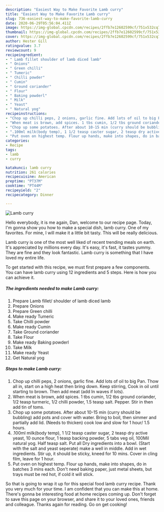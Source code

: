 ```yaml
---
description: "Easiest Way to Make Favorite Lamb curry"
title: "Easiest Way to Make Favorite Lamb curry"
slug: 736-easiest-way-to-make-favorite-lamb-curry
date: 2020-06-29T05:56:04.411Z
image: https://img-global.cpcdn.com/recipes/2ffb7e12602599cf/751x532cq70/lamb-curry-recipe-main-photo.jpg
thumbnail: https://img-global.cpcdn.com/recipes/2ffb7e12602599cf/751x532cq70/lamb-curry-recipe-main-photo.jpg
cover: https://img-global.cpcdn.com/recipes/2ffb7e12602599cf/751x532cq70/lamb-curry-recipe-main-photo.jpg
author: Hester Gill
ratingvalue: 3.7
reviewcount: 9
recipeingredient:
- " Lamb fillet shoulder of lamb diced lamb"
- " Onions"
- " Green chilli"
- " Tumeric"
- " Chilli powder"
- " Cumin"
- " Ground coriander"
- " Flour"
- " Baking powderl"
- " Milk"
- " Yeast"
- " Natural yog"
recipeinstructions:
- "Chop up chilli peps, 2 onions, garlic fine. Add lots of oil to big Pan. Thow all in, start on a high heat then bring down. Keep stirring, Cook in oil until starting to brown. Then add meat (add In waves if lots)."
- "When meat is brown, add spices. 1 tbs cumin, 1/2 tbs ground coriander, 1/2 teasp turmeric, 1/2 chilli powder, 1.5 teasp salt. Pepper. Stir in then add tin of toms."
- "Chop up some potatoes. After about 10-15 min (curry should be bubbling) add pots and cover with water. Bring to boil, then simmer and partially add lid. (Needs to thicken) cook low and slow for 1 hour/ 1.5 hours."
- ".100ml milk(body temp), 1 1/2 teasp caster sugar, 2 teasp dry active yeast, 10 ounce flour, 1 teasp backing powder, 5 tabs veg oil, 100Mil natural yog. Half teasp salt. Put all Dry ingredients into a bowl. (Start with the salt and yeast seperate) make a well in middle. Add in wet ingredients. Stir up, it should be sticky, kneed for 10 mins. Cover in cling film, leave for 1 hour."
- "Put oven on highest temp. Flour up hands, make into shapes, do in batches 3 mins each. Don&#39;t need baking paper, just metal sheets, but trays must be red hot, if cold it will stick."
categories:
- Recipe
tags:
- lamb
- curry

katakunci: lamb curry 
nutrition: 261 calories
recipecuisine: American
preptime: "PT37M"
cooktime: "PT44M"
recipeyield: "2"
recipecategory: Dinner

---
```



![Lamb curry](https://img-global.cpcdn.com/recipes/2ffb7e12602599cf/751x532cq70/lamb-curry-recipe-main-photo.jpg)

Hello everybody, it is me again, Dan, welcome to our recipe page. Today, I'm gonna show you how to make a special dish, lamb curry. One of my favorites. For mine, I will make it a little bit tasty. This will be really delicious.



Lamb curry is one of the most well liked of recent trending meals on earth. It's appreciated by millions every day. It's easy, it's fast, it tastes yummy. They are fine and they look fantastic. Lamb curry is something that I have loved my entire life.


To get started with this recipe, we must first prepare a few components. You can have lamb curry using 12 ingredients and 5 steps. Here is how you can achieve it.

<!--inarticleads1-->

##### The ingredients needed to make Lamb curry:

1. Prepare  Lamb fillet/ shoulder of lamb diced lamb
1. Prepare  Onions
1. Prepare  Green chilli
1. Make ready  Tumeric
1. Take  Chilli powder
1. Make ready  Cumin
1. Take  Ground coriander
1. Take  Flour
1. Make ready  Baking powderl
1. Take  Milk
1. Make ready  Yeast
1. Get  Natural yog




<!--inarticleads2-->

##### Steps to make Lamb curry:

1. Chop up chilli peps, 2 onions, garlic fine. Add lots of oil to big Pan. Thow all in, start on a high heat then bring down. Keep stirring, Cook in oil until starting to brown. Then add meat (add In waves if lots).
1. When meat is brown, add spices. 1 tbs cumin, 1/2 tbs ground coriander, 1/2 teasp turmeric, 1/2 chilli powder, 1.5 teasp salt. Pepper. Stir in then add tin of toms.
1. Chop up some potatoes. After about 10-15 min (curry should be bubbling) add pots and cover with water. Bring to boil, then simmer and partially add lid. (Needs to thicken) cook low and slow for 1 hour/ 1.5 hours.
1. .100ml milk(body temp), 1 1/2 teasp caster sugar, 2 teasp dry active yeast, 10 ounce flour, 1 teasp backing powder, 5 tabs veg oil, 100Mil natural yog. Half teasp salt. Put all Dry ingredients into a bowl. (Start with the salt and yeast seperate) make a well in middle. Add in wet ingredients. Stir up, it should be sticky, kneed for 10 mins. Cover in cling film, leave for 1 hour.
1. Put oven on highest temp. Flour up hands, make into shapes, do in batches 3 mins each. Don&#39;t need baking paper, just metal sheets, but trays must be red hot, if cold it will stick.




So that is going to wrap it up for this special food lamb curry recipe. Thank you very much for your time. I am confident that you can make this at home. There's gonna be interesting food at home recipes coming up. Don't forget to save this page on your browser, and share it to your loved ones, friends and colleague. Thanks again for reading. Go on get cooking!
